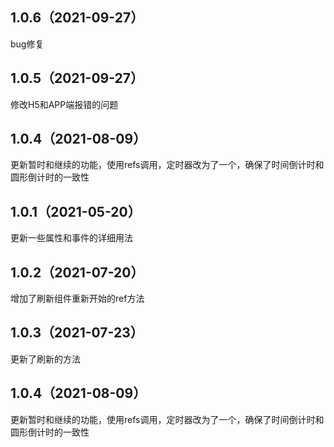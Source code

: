 ## 1.0.6（2021-09-27）
bug修复
## 1.0.5（2021-09-27）
修改H5和APP端报错的问题
## 1.0.4（2021-08-09）
更新暂时和继续的功能，使用refs调用，定时器改为了一个，确保了时间倒计时和圆形倒计时的一致性

## 1.0.1（2021-05-20）
更新一些属性和事件的详细用法

## 1.0.2（2021-07-20）
增加了刷新组件重新开始的ref方法

## 1.0.3（2021-07-23）
更新了刷新的方法

## 1.0.4（2021-08-09）
更新暂时和继续的功能，使用refs调用，定时器改为了一个，确保了时间倒计时和圆形倒计时的一致性




